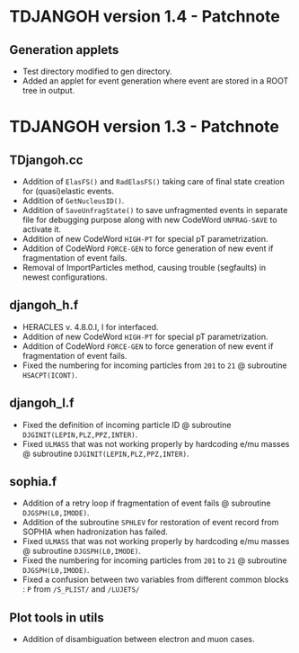 # TDJANGOH version 1.4 - Patchnote

## Generation applets

- Test directory modified to gen directory.
- Added an applet for event generation where event are stored in a ROOT tree in output.


# TDJANGOH version 1.3 - Patchnote

## TDjangoh.cc

- Addition of `ElasFS()` and `RadElasFS()` taking care of final state creation for (quasi)elastic events.
- Addition of `GetNucleusID()`.
- Addition of `SaveUnfragState()` to save unfragmented events in separate file for debugging purpose along with new CodeWord `UNFRAG-SAVE` to activate it.
- Addition of new CodeWord `HIGH-PT` for special pT parametrization.
- Addition of CodeWord `FORCE-GEN` to force generation of new event if fragmentation of event fails.
- Removal of ImportParticles method, causing trouble (segfaults) in newest configurations.

## djangoh_h.f

- HERACLES v. 4.8.0.I, I for interfaced.
- Addition of new CodeWord `HIGH-PT` for special pT parametrization.
- Addition of CodeWord `FORCE-GEN` to force generation of new event if fragmentation of event fails.
- Fixed the numbering for incoming particles from `201` to `21` @ subroutine `HSACPT(ICONT)`.

## djangoh_l.f

- Fixed the definition of incoming particle ID @ subroutine `DJGINIT(LEPIN,PLZ,PPZ,INTER)`.
- Fixed `ULMASS` that was not working properly by hardcoding e/mu masses @ subroutine `DJGINIT(LEPIN,PLZ,PPZ,INTER)`.

## sophia.f

- Addition of a retry loop if fragmentation of event fails @ subroutine `DJGSPH(L0,IMODE)`.
- Addition of the subroutine `SPHLEV` for restoration of event record from SOPHIA when hadronization has failed.
- Fixed `ULMASS` that was not working properly by hardcoding e/mu masses @ subroutine `DJGSPH(L0,IMODE)`.
- Fixed the numbering for incoming particles from `201` to `21` @ subroutine `DJGSPH(L0,IMODE)`.
- Fixed a confusion between two variables from different common blocks : `P` from `/S_PLIST/` and `/LUJETS/`

## Plot tools in utils

- Addition of disambiguation between electron and muon cases.
